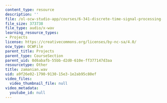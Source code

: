 ```yaml
---
content_type: resource
description: ''
file: /ol-ocw-studio-app/courses/6-341-discrete-time-signal-processing-fall-2005/a9f26e021790913015e31e2ab95c80ef_zamanian.wav
file_size: 373738
file_type: audio/x-wav
learning_resource_types:
- Projects
license: https://creativecommons.org/licenses/by-nc-sa/4.0/
ocw_type: OCWFile
parent_title: Projects
parent_type: CourseSection
parent_uid: 0d6abafb-55bb-d2d0-610e-ff377147d3aa
resourcetype: Other
title: zamanian.wav
uid: a9f26e02-1790-9130-15e3-1e2ab95c80ef
video_files:
  video_thumbnail_file: null
video_metadata:
  youtube_id: null
---
```

